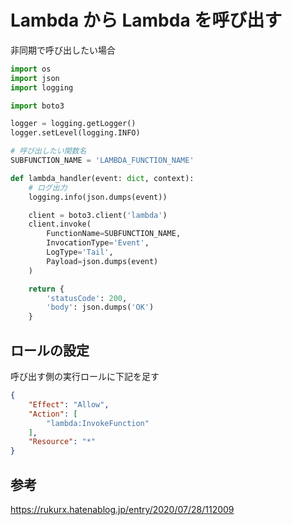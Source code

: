 # Lambda から Lambda を呼び出す

非同期で呼び出したい場合

```python
import os
import json
import logging

import boto3

logger = logging.getLogger()
logger.setLevel(logging.INFO)

# 呼び出したい関数名
SUBFUNCTION_NAME = 'LAMBDA_FUNCTION_NAME'

def lambda_handler(event: dict, context):
    # ログ出力
    logging.info(json.dumps(event))

    client = boto3.client('lambda')
    client.invoke(
        FunctionName=SUBFUNCTION_NAME,
        InvocationType='Event',
        LogType='Tail',
        Payload=json.dumps(event)
    )

    return {
        'statusCode': 200,
        'body': json.dumps('OK')
    }
```

## ロールの設定

呼び出す側の実行ロールに下記を足す

```json
{
    "Effect": "Allow",
    "Action": [
        "lambda:InvokeFunction"
    ],
    "Resource": "*"
}
```

## 参考

https://rukurx.hatenablog.jp/entry/2020/07/28/112009
